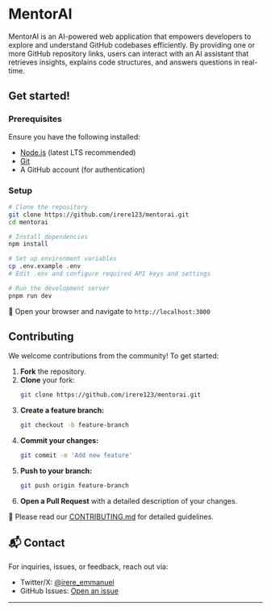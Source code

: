# MentorAI

MentorAI is an AI-powered web application that empowers developers to explore and understand GitHub codebases efficiently. By providing one or more GitHub repository links, users can interact with an AI assistant that retrieves insights, explains code structures, and answers questions in real-time.

## Get started!

### Prerequisites

Ensure you have the following installed:

- [Node.js](https://nodejs.org/) (latest LTS recommended)
- [Git](https://git-scm.com/)
- A GitHub account (for authentication)

### Setup

```sh
# Clone the repository
git clone https://github.com/irere123/mentorai.git
cd mentorai

# Install dependencies
npm install

# Set up environment variables
cp .env.example .env
# Edit .env and configure required API keys and settings

# Run the development server
pnpm run dev
```

🔹 Open your browser and navigate to `http://localhost:3000`

## Contributing

We welcome contributions from the community! To get started:

1. **Fork** the repository.
2. **Clone** your fork:
   ```sh
   git clone https://github.com/irere123/mentorai.git
   ```
3. **Create a feature branch:**
   ```sh
   git checkout -b feature-branch
   ```
4. **Commit your changes:**
   ```sh
   git commit -m 'Add new feature'
   ```
5. **Push to your branch:**
   ```sh
   git push origin feature-branch
   ```
6. **Open a Pull Request** with a detailed description of your changes.

📖 Please read our [CONTRIBUTING.md](CONTRIBUTING.md) for detailed guidelines.

## 📬 Contact

For inquiries, issues, or feedback, reach out via:

- Twitter/X: [@irere_emmanuel](https://x.com/irere_emmanuel)
- GitHub Issues: [Open an issue](https://github.com/irere123/mentorai/issues)

---
